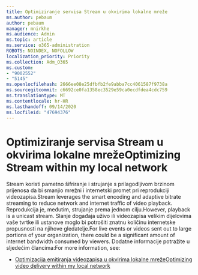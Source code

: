 ```yaml
---
title: Optimiziranje servisa Stream u okvirima lokalne mreže
ms.author: pebaum
author: pebaum
manager: mnirkhe
ms.audience: Admin
ms.topic: article
ms.service: o365-administration
ROBOTS: NOINDEX, NOFOLLOW
localization_priority: Priority
ms.collection: Adm_O365
ms.custom:
- "9002552"
- "5145"
ms.openlocfilehash: 2666ee08e25dfbfb2fe9abba7cc4061587f9738a
ms.sourcegitcommit: c6692ce0fa1358ec3529e59ca0ecdfdea4cdc759
ms.translationtype: MT
ms.contentlocale: hr-HR
ms.lasthandoff: 09/14/2020
ms.locfileid: "47694376"
---
```

# <a name="optimizing-stream-within-my-local-network"></a><span data-ttu-id="725df-102">Optimiziranje servisa Stream u okvirima lokalne mreže</span><span class="sxs-lookup"><span data-stu-id="725df-102">Optimizing Stream within my local network</span></span>

<span data-ttu-id="725df-103">Stream koristi pametno šifriranje i strujanje s prilagodljivom brzinom prijenosa da bi smanjio mrežni i internetski promet pri reprodukciji videozapisa.</span><span class="sxs-lookup"><span data-stu-id="725df-103">Stream leverages the smart encoding and adaptive bitrate streaming to reduce network and internet traffic of video playback.</span></span> <span data-ttu-id="725df-104">Reprodukcija je, međutim, strujanje prema jednom cilju.</span><span class="sxs-lookup"><span data-stu-id="725df-104">However, playback is a unicast stream.</span></span> <span data-ttu-id="725df-105">Slanje događaja uživo ili videozapisa velikim dijelovima vaše tvrtke ili ustanove moglo bi potrošiti znatnu količinu internetske propusnosti na njihove gledatelje.</span><span class="sxs-lookup"><span data-stu-id="725df-105">For live events or videos sent out to large portions of your organization, there could be a significant amount of internet bandwidth consumed by viewers.</span></span> <span data-ttu-id="725df-106">Dodatne informacije potražite u sljedećim člancima:</span><span class="sxs-lookup"><span data-stu-id="725df-106">For more information, see:</span></span>

- [<span data-ttu-id="725df-107">Optimizacija emitiranja videozapisa u okvirima lokalne mreže</span><span class="sxs-lookup"><span data-stu-id="725df-107">Optimizing video delivery within my local network</span></span>](https://docs.microsoft.com/stream/network-overview#optimizing-video-delivery-within-my-local-network)
